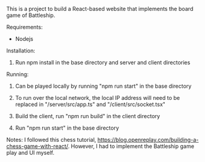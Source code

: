 This is a project to build a React-based website that implements the board game of Battleship.

Requirements:
- Nodejs

Installation:
1. Run npm install in the base directory and server and client directories

Running:
1. Can be played locally by running "npm run start" in the base directory

1. To run over the local network, the local IP address will need to be replaced in "/server/src/app.ts" and "/client/src/socket.tsx"
2. Build the client, run "npm run build" in the client directory
3. Run "npm run start" in the base directory

Notes:
I followed this chess tutorial, https://blog.openreplay.com/building-a-chess-game-with-react/. However, I had to implement the Battleship game play and UI myself.
